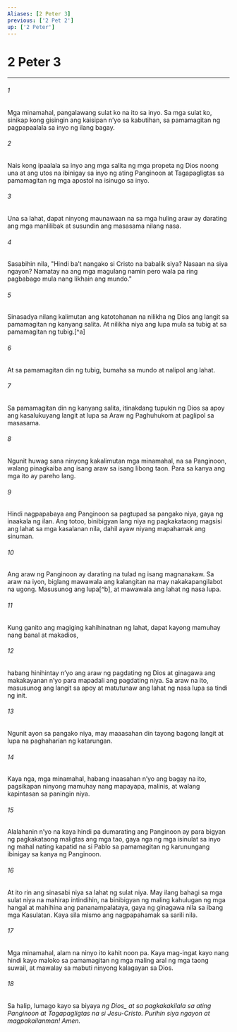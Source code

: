 ```yaml
---
Aliases: [2 Peter 3]
previous: ['2 Pet 2']
up: ['2 Peter']
---
```

# 2 Peter 3

***






















###### 1 










Mga minamahal, pangalawang sulat ko na ito sa inyo. Sa mga sulat ko, sinikap kong gisingin ang kaisipan nʼyo sa kabutihan, sa pamamagitan ng pagpapaalala sa inyo ng ilang bagay. 





















###### 2 










Nais kong ipaalala sa inyo ang mga salita ng mga propeta ng Dios noong una at ang utos na ibinigay sa inyo ng ating Panginoon at Tagapagligtas sa pamamagitan ng mga apostol na isinugo sa inyo. 





















###### 3 










Una sa lahat, dapat ninyong maunawaan na sa mga huling araw ay darating ang mga manlilibak at susundin ang masasama nilang nasa. 





















###### 4 










Sasabihin nila, "Hindi baʼt nangako si Cristo na babalik siya? Nasaan na siya ngayon? Namatay na ang mga magulang namin pero wala pa ring pagbabago mula nang likhain ang mundo." 





















###### 5 










Sinasadya nilang kalimutan ang katotohanan na nilikha ng Dios ang langit sa pamamagitan ng kanyang salita. At nilikha niya ang lupa mula sa tubig at sa pamamagitan ng tubig.[^a] 





















###### 6 










At sa pamamagitan din ng tubig, bumaha sa mundo at nalipol ang lahat. 





















###### 7 










Sa pamamagitan din ng kanyang salita, itinakdang tupukin ng Dios sa apoy ang kasalukuyang langit at lupa sa Araw ng Paghuhukom at paglipol sa masasama. 





















###### 8 










Ngunit huwag sana ninyong kakalimutan mga minamahal, na sa Panginoon, walang pinagkaiba ang isang araw sa isang libong taon. Para sa kanya ang mga ito ay pareho lang. 





















###### 9 










Hindi nagpapabaya ang Panginoon sa pagtupad sa pangako niya, gaya ng inaakala ng ilan. Ang totoo, binibigyan lang niya ng pagkakataong magsisi ang lahat sa mga kasalanan nila, dahil ayaw niyang mapahamak ang sinuman. 





















###### 10 










Ang araw ng Panginoon ay darating na tulad ng isang magnanakaw. Sa araw na iyon, biglang mawawala ang kalangitan na may nakakapangilabot na ugong. Masusunog ang lupa[^b], at mawawala ang lahat ng nasa lupa. 





















###### 11 










Kung ganito ang magiging kahihinatnan ng lahat, dapat kayong mamuhay nang banal at makadios, 





















###### 12 










habang hinihintay nʼyo ang araw ng pagdating ng Dios at ginagawa ang makakayanan nʼyo para mapadali ang pagdating niya. Sa araw na ito, masusunog ang langit sa apoy at matutunaw ang lahat ng nasa lupa sa tindi ng init. 





















###### 13 










Ngunit ayon sa pangako niya, may maaasahan din tayong bagong langit at lupa na paghaharian ng katarungan. 





















###### 14 










Kaya nga, mga minamahal, habang inaasahan nʼyo ang bagay na ito, pagsikapan ninyong mamuhay nang mapayapa, malinis, at walang kapintasan sa paningin niya. 





















###### 15 










Alalahanin nʼyo na kaya hindi pa dumarating ang Panginoon ay para bigyan ng pagkakataong maligtas ang mga tao, gaya nga ng mga isinulat sa inyo ng mahal nating kapatid na si Pablo sa pamamagitan ng karunungang ibinigay sa kanya ng Panginoon. 





















###### 16 










At ito rin ang sinasabi niya sa lahat ng sulat niya. May ilang bahagi sa mga sulat niya na mahirap intindihin, na binibigyan ng maling kahulugan ng mga hangal at mahihina ang pananampalataya, gaya ng ginagawa nila sa ibang mga Kasulatan. Kaya sila mismo ang nagpapahamak sa sarili nila. 





















###### 17 










Mga minamahal, alam na ninyo ito kahit noon pa. Kaya mag-ingat kayo nang hindi kayo maloko sa pamamagitan ng mga maling aral ng mga taong suwail, at mawalay sa mabuti ninyong kalagayan sa Dios. 





















###### 18 










Sa halip, lumago kayo sa biyaya <i class="trans-change">ng Dios_ at sa pagkakakilala sa ating Panginoon at Tagapagligtas na si Jesu-Cristo. Purihin siya ngayon at magpakailanman! Amen.
